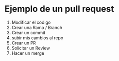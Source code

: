 # Ejemplo de un pull request 

1. Modificar el codigo
2. Crear una Rama / Branch 
3. Crear un commit 
4. subir mis cambios al repo 
5. Crear un PR
6. Solicitar un Review
7. Hacer un merge
